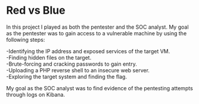 # Red vs Blue
In this project I played as both the pentester and the SOC analyst. 
My goal as the pentester was to gain access to a vulnerable machine by using the following steps:

-Identifying the IP address and exposed services of the target VM.        
-Finding hidden files on the target.      
-Brute-forcing and cracking passwords to gain entry.      
-Uploading a PHP reverse shell to an insecure web server.     
-Exploring the target system and finding the flag.      

My goal as the SOC analyst was to find evidence of the pentesting attempts through logs on Kibana.
